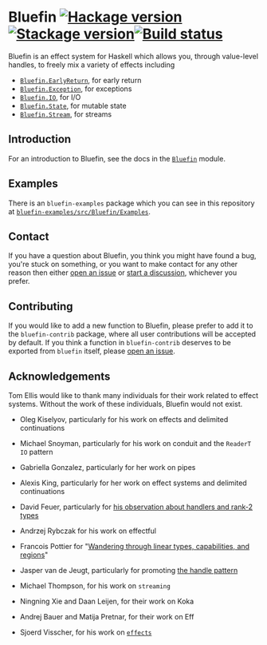 # Bluefin [![Hackage version](https://img.shields.io/hackage/v/bluefin.svg?label=Hackage)](https://hackage.haskell.org/package/bluefin)[![Stackage version](https://www.stackage.org/package/bluefin/badge/nightly?label=Stackage)](https://www.stackage.org/package/bluefin)[![Build status](https://img.shields.io/github/actions/workflow/status/tomjaguarpaw/bluefin/ci.yml?branch=master)](https://github.com/tomjaguarpaw/bluefin/actions)

Bluefin is an effect system for Haskell which allows you, through
value-level handles, to freely mix a variety of effects
including

* [`Bluefin.EarlyReturn`](https://hackage.haskell.org/package/bluefin/docs/Bluefin-EarlyReturn.html), for early return
* [`Bluefin.Exception`](https://hackage.haskell.org/package/bluefin/docs/Bluefin-Exception.html), for exceptions
* [`Bluefin.IO`](https://hackage.haskell.org/package/bluefin/docs/Bluefin-IO.html), for I/O
* [`Bluefin.State`](https://hackage.haskell.org/package/bluefin/docs/Bluefin-State.html), for mutable state
* [`Bluefin.Stream`](https://hackage.haskell.org/package/bluefin/docs/Bluefin-Stream.html), for streams

## Introduction

For an introduction to Bluefin, see the docs in the
[`Bluefin`](https://hackage.haskell.org/package/bluefin/docs/Bluefin.html) module.

## Examples

There is an `bluefin-examples` package which you can see in this
repository at
[`bluefin-examples/src/Bluefin/Examples`](bluefin-examples/src/Bluefin/Examples).

## Contact

If you have a question about Bluefin, you think you might have found a
bug, you're stuck on something, or you want to make contact for any
other reason then either [open an
issue](https://github.com/tomjaguarpaw/bluefin/issues) or [start a
discussion](https://github.com/tomjaguarpaw/bluefin/discussions),
whichever you prefer.

## Contributing

If you would like to add a new function to Bluefin, please prefer to
add it to the `bluefin-contrib` package, where all user contributions
will be accepted by default.  If you think a function in
`bluefin-contrib` deserves to be exported from `bluefin` itself,
please [open an issue](https://github.com/tomjaguarpaw/bluefin/issues).

## Acknowledgements

Tom Ellis would like to thank many individuals for their work related
to effect systems.  Without the work of these individuals, Bluefin
would not exist.

* Oleg Kiselyov, particularly for his work on effects and delimited
  continuations

* Michael Snoyman, particularly for his work on conduit and the
  `ReaderT` `IO` pattern

* Gabriella Gonzalez, particularly for her work on pipes

* Alexis King, particularly for her work on effect systems and delimited
  continuations

* David Feuer, particularly for [his observation about handlers and
  rank-2
  types](https://www.reddit.com/r/haskell/comments/pywuqg/comment/hexo2uu/)

* Andrzej Rybczak for his work on effectful

* Francois Pottier for "[Wandering through linear types, capabilities,
  and
  regions](http://pauillac.inria.fr/~fpottier/slides/fpottier-2007-05-linear-bestiary.pdf)"

* Jasper van de Jeugt, particularly for promoting [the handle
  pattern](https://jaspervdj.be/posts/2018-03-08-handle-pattern.html#fnref2)

* Michael Thompson, for his work on `streaming`

* Ningning Xie and Daan Leijen, for their work on Koka

* Andrej Bauer and Matija Pretnar, for their work on Eff

* Sjoerd Visscher, for his work on
  [`effects`](https://hackage.haskell.org/package/effects)
